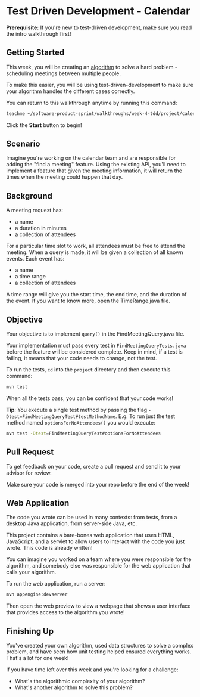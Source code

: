 # Test Driven Development - Calendar

**Prerequisite:** If you're new to test-driven development, make sure you read
the intro walkthrough first!

## Getting Started

This week, you will be creating an
[algorithm](https://en.wikipedia.org/wiki/Algorithm) to solve a hard problem -
scheduling meetings between multiple people.

To make this easier, you will be using test-driven-development to make sure
your algorithm handles the different cases correctly.

You can return to this walkthrough anytime by running this command:

```bash
teachme ~/software-product-sprint/walkthroughs/week-4-tdd/project/calendar-walkthrough.md
```

Click the **Start** button to begin!

## Scenario

Imagine you're working on the calendar team and are responsible for adding the
"find a meeting" feature. Using the existing API, you'll need to implement a
feature that given the meeting information, it will return the times when the
meeting could happen that day.

## Background

A meeting request has:

-   a name
-   a duration in minutes
-   a collection of attendees

For a particular time slot to work, all attendees must be free to attend the
meeting. When a query is made, it will be given a collection of all known
events. Each event has:

-   a name
-   a time range
-   a collection of attendees

A time range will give you the start time, the end time, and the duration of
the event. If you want to know more, open the
<walkthrough-editor-open-file
    filePath="software-product-sprint/walkthroughs/week-4-tdd/project/src/main/java/com/google/sps/TimeRange.java">
  TimeRange.java
</walkthrough-editor-open-file>
file.

## Objective

Your objective is to implement `query()` in the
<walkthrough-editor-open-file
    filePath="software-product-sprint/walkthroughs/week-4-tdd/project/src/main/java/com/google/sps/FindMeetingQuery.java">
  FindMeetingQuery.java
</walkthrough-editor-open-file>
file.

Your implementation must pass every test in `FindMeetingQueryTests.java` before
the feature will be considered complete. Keep in mind, if a test is failing, it
means that your code needs to change, not the test.

To run the tests, `cd` into the `project` directory and then execute this
command:

```bash
mvn test
```

When all the tests pass, you can be confident that your code works!

**Tip**: You execute a single test method by passing the flag
`-Dtest=FindMeetingQueryTest#testMethodName`. E.g. To run just the test method 
named `optionsForNoAttendees()` you would execute:

```bash
mvn test -Dtest=FindMeetingQueryTest#optionsForNoAttendees
```

## Pull Request

To get feedback on your code, create a pull request and send it to your advisor
for review.

Make sure your code is merged into your repo before the end of the week!

## Web Application

The code you wrote can be used in many contexts: from tests, from a desktop Java
application, from server-side Java, etc.

This project contains a bare-bones web application that uses HTML, JavaScript,
and a servlet to allow users to interact with the code you just wrote. This code
is already written!

You can imagine you worked on a team where you were responsible for the
algorithm, and somebody else was responsible for the web application that calls
your algorithm.

To run the web application, run a server:

```bash
mvn appengine:devserver
```

Then open the web preview to view a webpage that shows a user interface that
provides access to the algorithm you wrote!

## Finishing Up

<walkthrough-conclusion-trophy></walkthrough-conclusion-trophy>

You've created your own algorithm, used data structures to solve a complex
problem, and have seen how unit testing helped ensured everything works. That's
a lot for one week!

If you have time left over this week and you're looking for a challenge:

-   What's the algorithmic complexity of your algorithm?
-   What's another algorithm to solve this problem?
